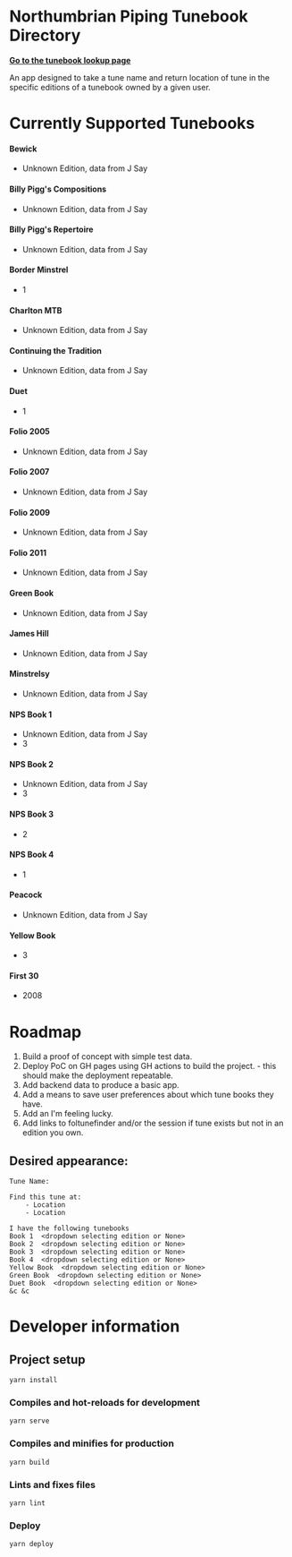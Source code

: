 # Northumbrian Piping Tunebook Directory

**[Go to the tunebook lookup page](https://wxtim.github.io/tunebook-companion/)**

An app designed to take a tune name and return
location of tune in the specific editions of a
tunebook owned by a given user.


# Currently Supported Tunebooks

#### Bewick
  - Unknown Edition, data from J Say
#### Billy Pigg's Compositions
  - Unknown Edition, data from J Say
#### Billy Pigg's Repertoire
  - Unknown Edition, data from J Say
#### Border Minstrel
  - 1
#### Charlton MTB
  - Unknown Edition, data from J Say
#### Continuing the Tradition
  - Unknown Edition, data from J Say
#### Duet
  - 1
#### Folio 2005
  - Unknown Edition, data from J Say
#### Folio 2007
  - Unknown Edition, data from J Say
#### Folio 2009
  - Unknown Edition, data from J Say
#### Folio 2011
  - Unknown Edition, data from J Say
#### Green Book
  - Unknown Edition, data from J Say
#### James Hill
  - Unknown Edition, data from J Say
#### Minstrelsy
  - Unknown Edition, data from J Say
#### NPS Book 1
  - Unknown Edition, data from J Say
  - 3
#### NPS Book 2
  - Unknown Edition, data from J Say
  - 3
#### NPS Book 3
  - 2
#### NPS Book 4
  - 1
#### Peacock
  - Unknown Edition, data from J Say
#### Yellow Book
  - 3
#### First 30
  - 2008



# Roadmap

1. Build a proof of concept with simple test data.
2. Deploy PoC on GH pages using GH actions
   to build the project. - this should make the
   deployment repeatable.
3. Add backend data to produce a basic app.
4. Add a means to save user preferences about
   which tune books they have.
5. Add an I'm feeling lucky.
6. Add links to foltunefinder and/or the session
   if tune exists but not in an edition you own.


## Desired appearance:

```
Tune Name:

Find this tune at:
    - Location
    - Location

I have the following tunebooks
Book 1  <dropdown selecting edition or None>
Book 2  <dropdown selecting edition or None>
Book 3  <dropdown selecting edition or None>
Book 4  <dropdown selecting edition or None>
Yellow Book  <dropdown selecting edition or None>
Green Book  <dropdown selecting edition or None>
Duet Book  <dropdown selecting edition or None>
&c &c
```

# Developer information

## Project setup
```
yarn install
```

### Compiles and hot-reloads for development
```
yarn serve
```

### Compiles and minifies for production
```
yarn build
```

### Lints and fixes files
```
yarn lint
```

### Deploy
```
yarn deploy
```
